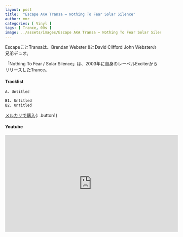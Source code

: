 ```yaml
---
layout: post
title:  "Escape AKA Transa – Nothing To Fear Solar Silence"
author: mmr
categories: [ Vinyl ]
tags: [ Trance, 00s ]
image: ../assets/images/Escape AKA Transa – Nothing To Fear Solar Silence.webp
---
```


EscapeことTransaは、Brendan Webster &とDavid Clifford John Websterの兄弟デュオ。

「Nothing To Fear / Solar Silence」は、2003年に自身のレーベルExciterからリリースしたTrance。

#### Tracklist
```md
A. Untitled

B1. Untitled
B2. Untitled
```

[メルカリで購入](https://jp.mercari.com/item/m38913802157?afid=6142608987){: .button1}

#### Youtube
<iframe width="560" height="315" src="https://www.youtube.com/embed/vGkGAaKeYHM?si=cRWQdRbdYfim5Upz" title="YouTube video player" frameborder="0" allow="accelerometer; autoplay; clipboard-write; encrypted-media; gyroscope; picture-in-picture; web-share" referrerpolicy="strict-origin-when-cross-origin" allowfullscreen></iframe>